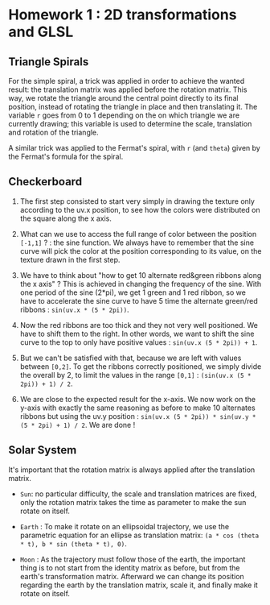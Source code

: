 # Homework 1 : 2D transformations and GLSL

## Triangle Spirals

For the simple spiral, a trick was applied in order to achieve the wanted result: the translation matrix was applied before the rotation matrix. This way, we rotate the triangle around the central point directly to its final position, instead of rotating the triangle in place and then translating it. The variable `r` goes from 0 to 1 depending on the on which triangle we are currently drawing; this variable is used to determine the scale, translation and rotation of the triangle.

A similar trick was applied to the Fermat's spiral, with `r` (and `theta`) given by the Fermat's formula for the spiral.

## Checkerboard

1. The first step consisted to start very simply in drawing the texture only according to the uv.x position, to see how the colors were distributed on the square along the x axis.

2. What can we use to access the full range of color between the position `[-1,1]` ? : the sine function.
We always have to remember that the sine curve will pick the color at the position corresponding to its value,  on the texture drawn in the first step.

3. We have to think about "how to get 10 alternate red&green ribbons along the x axis" ? This is achieved in changing the frequency of the sine. With one period of the sine (2*pi), we get 1 green and 1 red ribbon, so we have to accelerate the sine curve to have 5 time the alternate green/red ribbons : `sin(uv.x * (5 * 2pi))`.

4. Now the red ribbons are too thick and they not very well positioned. We have to shift them to the right. In other words, we want to shift the sine curve to the top to only have positive values : `sin(uv.x (5 * 2pi)) + 1`.

5. But we can't be satisfied with that, because we are left with values between `[0,2]`. To get the ribbons correctly positioned, we simply divide the overall by 2, to limit the values in the range `[0,1]` : `(sin(uv.x (5 * 2pi)) + 1) / 2`.

6. We are close to the expected result for the x-axis. We now work on the y-axis with exactly the same reasoning as before to make 10 alternates ribbons but using the uv.y position : `sin(uv.x (5 * 2pi)) * sin(uv.y * (5 * 2pi) + 1) / 2`. We are done !

## Solar System

It's important that the rotation matrix is always applied after the translation matrix.

- `Sun`: no particular difficulty, the scale and translation matrices are fixed, only the rotation matrix takes the time as parameter to make the sun rotate on itself.

- `Earth` : To make it rotate on an ellipsoidal trajectory, we use the parametric equation for an ellipse as translation matrix: `(a * cos (theta * t), b * sin (theta * t), 0)`.

- `Moon` : As the trajectory must follow those of the earth, the important thing is to not start from the identity matrix as before, but from the earth's transformation matrix. Afterward we can change its position regarding the earth by the translation matrix, scale it, and finally make it rotate on itself.

